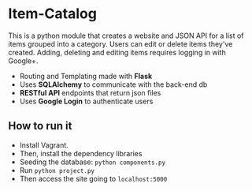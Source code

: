 # Item-Catalog

This is a python module that creates a website and JSON API for a list of items grouped into a category. Users can edit or delete items they've created. Adding, deleting and editing items requires logging in with Google+.

  * Routing and Templating made with <b>Flask</b>
  * Uses <b>SQLAlchemy</b> to communicate with the back-end db
  * <b>RESTful API</b> endpoints that return json files
  * Uses <b>Google Login</b> to authenticate users

## How to run it

  * Install Vagrant.
  * Then, install the dependency libraries
  * Seeding the database: <code>python components.py</code>
  * Run <code>python project.py</code>
  * Then access the site going to <code>localhost:5000</code>
